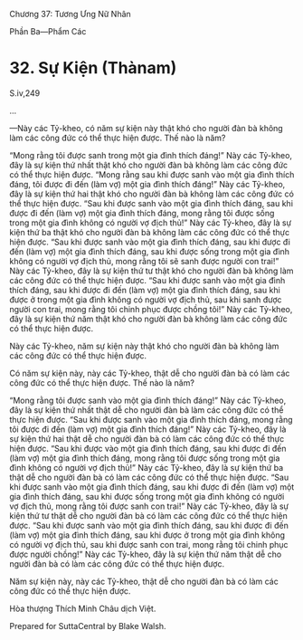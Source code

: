  

Chương 37: Tương Ưng Nữ Nhân

Phần Ba—Phẩm Các

# 32\. Sự Kiện (Thànam)

S.iv,249

…

—Này các Tỷ-kheo, có năm sự kiện này thật khó cho người đàn bà không làm các công đức có thể thực hiện được. Thế nào là năm?

“Mong rằng tôi được sanh trong một gia đình thích đáng!” Này các Tỷ-kheo, đây là sự kiện thứ nhất thật khó cho người đàn bà không làm các công đức có thể thực hiện được. “Mong rằng sau khi được sanh vào một gia đình thích đáng, tôi được đi đến (làm vợ) một gia đình thích đáng!” Này các Tỷ-kheo, đây là sự kiện thứ hai thật khó cho người đàn bà không làm các công đức có thể thực hiện được. “Sau khi được sanh vào một gia đình thích đáng, sau khi được đi đến (làm vợ) một gia đình thích đáng, mong rằng tôi được sống trong một gia đình không có người vợ địch thủ!” Này các Tỷ-kheo, đây là sự kiện thứ ba thật khó cho người đàn bà không làm các công đức có thể thực hiện được. “Sau khi được sanh vào một gia đình thích đáng, sau khi được đi đến (làm vợ) một gia đình thích đáng, sau khi được sống trong một gia đình không có người vợ địch thủ, mong rằng tôi sẽ sanh được người con trai!” Này các Tỷ-kheo, đây là sự kiện thứ tư thật khó cho người đàn bà không làm các công đức có thể thực hiện được. “Sau khi được sanh vào một gia đình thích đáng, sau khi được đi đến (làm vợ) một gia đình thích đáng, sau khi được ở trong một gia đình không có người vợ địch thủ, sau khi sanh được người con trai, mong rằng tôi chinh phục được chồng tôi!” Này các Tỷ-kheo, đây là sự kiện thứ năm thật khó cho người đàn bà không làm các công đức có thể thực hiện được.

Này các Tỷ-kheo, năm sự kiện này thật khó cho người đàn bà không làm các công đức có thể thực hiện được.

Có năm sự kiện này, này các Tỷ-kheo, thật dễ cho người đàn bà có làm các công đức có thể thực hiện được. Thế nào là năm?

“Mong rằng tôi được sanh vào một gia đình thích đáng!” Này các Tỷ-kheo, đây là sự kiện thứ nhất thật dễ cho người đàn bà làm các công đức có thể thực hiện được. “Sau khi được sanh vào một gia đình thích đáng, mong rằng tôi được đi đến (làm vợ) một gia đình thích đáng!” Này các Tỷ-kheo, đây là sự kiện thứ hai thật dễ cho người đàn bà có làm các công đức có thể thực hiện được. “Sau khi được vào một gia đình thích đáng, sau khi được đi đến (làm vợ) một gia đình thích đáng, mong rằng tôi được sống trong một gia đình không có người vợ địch thủ!” Này các Tỷ-kheo, đây là sự kiện thứ ba thật dễ cho người đàn bà có làm các công đức có thể thực hiện được. “Sau khi được sanh vào một gia đình thích đáng, sau khi được đi đến (làm vợ) một gia đình thích đáng, sau khi được sống trong một gia đình không có người vợ địch thủ, mong rằng tôi được sanh con trai!” Này các Tỷ-kheo, đây là sự kiện thứ tư thật dễ cho người đàn bà có làm các công đức có thể thực hiện được. “Sau khi được sanh vào một gia đình thích đáng, sau khi được đi đến (làm vợ) một gia đình thích đáng, sau khi được ở trong một gia đình không có người vợ địch thủ, sau khi được sanh con trai, mong rằng tôi chinh phục được người chồng!” Này các Tỷ-kheo, đây là sự kiện thứ năm thật dễ cho người đàn bà có làm các công đức có thể thực hiện được.

Năm sự kiện này, này các Tỷ-kheo, thật dễ cho người đàn bà có làm các công đức có thể thực hiện được.

Hòa thượng Thích Minh Châu dịch Việt.

Prepared for SuttaCentral by Blake Walsh.